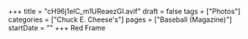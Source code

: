 +++
title = "cH96j1elC_m1UReaezGl.avif"
draft = false
tags = ["Photos"]
categories = ["Chuck E. Cheese's"]
pages = ["Baseball (Magazine)"]
startDate = ""
+++
Red Frame
